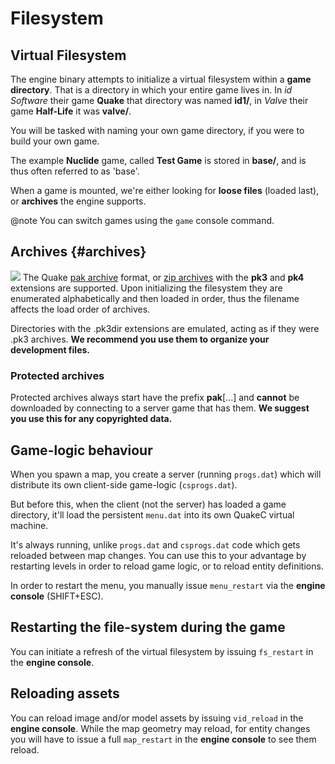 # Filesystem

## Virtual Filesystem

The engine binary attempts to initialize a virtual filesystem within a **game directory**. That is a directory in which your entire game lives in. In *id Software* their game **Quake** that directory was named **id1/**, in *Valve* their game **Half-Life** it was **valve/**.

You will be tasked with naming your own game directory, if you were to build your own game.

The example **Nuclide** game, called **Test Game** is stored in **base/**, and is thus often referred to as 'base'.

When a game is mounted, we're either looking for **loose files** (loaded last), or
**archives** the engine supports.

@note You can switch games using the `game` console command.

## Archives {#archives}

![](compress.png) The Quake [pak archive](https://quakewiki.org/wiki/.pak) format, or [zip archives](https://en.wikipedia.org/wiki/ZIP_%28file_format%29) with the **pk3** and **pk4** extensions are supported.
Upon initializing the filesystem they are enumerated alphabetically and then loaded in order, thus the filename affects the load order of archives.

Directories with the .pk3dir extensions are emulated, acting as if they were .pk3 archives. **We recommend you use them to organize your development files.**

### Protected archives

Protected archives always start have the prefix **pak**[...] and **cannot** be downloaded by connecting
to a server game that has them.
**We suggest you use this for any copyrighted data.**


## Game-logic behaviour

When you spawn a map, you create a server (running `progs.dat`) which will distribute its own client-side game-logic (`csprogs.dat`).

But before this, when the client (not the server) has loaded a game directory, it'll load the persistent `menu.dat` into its own QuakeC
virtual machine.

It's always running, unlike `progs.dat` and `csprogs.dat` code which gets reloaded between map changes.
You can use this to your advantage by restarting levels in order to reload game logic, or to reload entity definitions.

In order to restart the menu, you manually issue `menu_restart` via the **engine console** (SHIFT+ESC).

## Restarting the file-system during the game

You can initiate a refresh of the virtual filesystem by issuing `fs_restart` in the **engine console**.

## Reloading assets

You can reload image and/or model assets by issuing `vid_reload` in the **engine console**. While the map geometry may reload, for entity changes you will have to issue a full `map_restart` in the **engine console** to see them reload.
